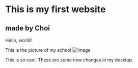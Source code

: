# This is my first website

## made by Choi

Hello, world!

This is the picture of my school
![Image](https://library.ucsd.edu/news-events/wp-content/uploads/2020/08/Library-Blog-Post-Feature-1920x1080-50th-1.jpg)

This is so cool.
These are some new changes in my desktop.
